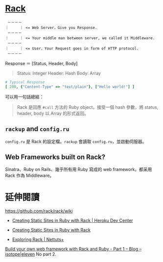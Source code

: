 # [Rack](http://rack.github.io)

```
 －－－－
｜     ｜ <= Web Server，Give you Response.
 －－－－
｜     ｜ <= Your middle man between server, we called it Middleware.
 －－－－
｜     ｜ <= User，Your Request goes in form of HTTP protocol.
 －－－－
```

Response ＝ [Status, Header, Body]

> Status: Integer
> Header: Hash
> Body:   Array

```ruby
# Typical Response
[ 200, {"Content-Type" => "text/plain"}, ["Hello world!"] ]
```

可以用一句話總結：

> Rack 是回應 `#call` 方法的 Ruby object，接受一個 hash 參數，將 status, header, body 以 Array 的形式返回。

## `rackup` and `config.ru`

`config.ru` 是 Rack 的設定檔。`rackup` 會讀取 `config.ru`，並啟動伺服器。

## Web Frameworks built on Rack?

Sinatra、Ruby on Rails、幾乎所有用 Ruby 寫成的 web framework，都采用 Rack 作為 Middleware。

# 延伸閱讀

https://github.com/rack/rack/wiki

* [Creating Static Sites in Ruby with Rack | Heroku Dev Center](https://devcenter.heroku.com/articles/static-sites-ruby)

* [Creating Static Sites in Ruby with Rack](http://kmikael.com/2013/05/28/creating-static-sites-in-ruby-with-rack/)

* [Exploring Rack | Nettuts+](http://net.tutsplus.com/tutorials/exploring-rack/)

[Build your own web framework with Rack and Ruby - Part 1 – Blog – isotope|eleven](http://isotope11.com/blog/build-your-own-web-framework-with-rack-and-ruby-part-1) No part 2.